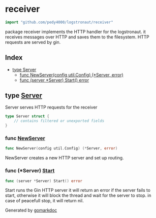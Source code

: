 <!-- Code generated by gomarkdoc. DO NOT EDIT -->

# receiver

```go
import "github.com/pedy4000/logstronaut/receiver"
```

package receiver implements the HTTP handler for the logstronaut. it receives messages over HTTP and saves them to the filesystem. HTTP requests are served by gin.

## Index

- [type Server](<#type-server>)
  - [func NewServer(config util.Config) (*Server, error)](<#func-newserver>)
  - [func (server *Server) Start() error](<#func-server-start>)


## type [Server](<https://github.com/pedy4000/Logstronaut/blob/main/receiver/server.go#L14-L17>)

Server serves HTTP requests for the receiver

```go
type Server struct {
    // contains filtered or unexported fields
}
```

### func [NewServer](<https://github.com/pedy4000/Logstronaut/blob/main/receiver/server.go#L20>)

```go
func NewServer(config util.Config) (*Server, error)
```

NewServer creates a new HTTP server and set up routing.

### func \(\*Server\) [Start](<https://github.com/pedy4000/Logstronaut/blob/main/receiver/server.go#L54>)

```go
func (server *Server) Start() error
```

Start runs the Gin HTTP server it will return an error if the server fails to start, otherwise it will block the thread and wait for the server to stop. in case of peacefull stop, it will return nil.



Generated by [gomarkdoc](<https://github.com/princjef/gomarkdoc>)
